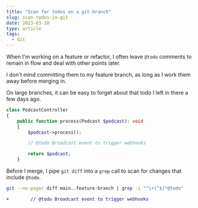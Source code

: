 ```yaml
---
title: "Scan for todos on a git branch"
slug: scan-todos-in-git
date: 2023-03-10
type: article
tags:
  - Git
---
```


When I'm working on a feature or refactor, I often leave `@todo` comments to remain in flow and deal with other points later.

I don't mind committing them to my feature branch, as long as I work them away before merging in.

On large branches, it can be easy to forget about that todo I left in there a few days ago.

```php
class PodcastController
{
    public function process(Podcast $podcast): void
    {
        $podcast->process();

        // @todo Broadcast event to trigger webhooks

        return $podcast;
    }
```

Before I merge, I pipe `git diff` into a `grep` call to scan for changes that include `@todo`.

```sh
git --no-pager diff main..feature-branch | grep -i "^\+[^$]*@todo"
```

```diff
+        // @todo Broadcast event to trigger webhooks
```
